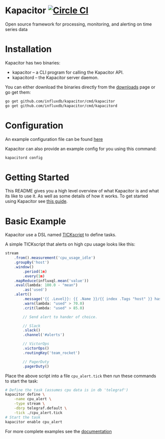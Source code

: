 # Kapacitor [![Circle CI](https://circleci.com/gh/influxdb/kapacitor/tree/master.svg?style=svg&circle-token=78c97422cf89526309e502a290c230e8a463229f)](https://circleci.com/gh/influxdb/kapacitor/tree/master)
Open source framework for processing, monitoring, and alerting on time series data

# Installation

Kapacitor has two binaries:

* kapacitor – a CLI program for calling the Kapacitor API.
* kapacitord – the Kapacitor server daemon.

You can either download the binaries directly from the [downloads](https://influxdb.com/download) page or go get them:

```sh
go get github.com/influxdb/kapacitor/cmd/kapacitor
go get github.com/influxdb/kapacitor/cmd/kapacitord
```

# Configuration
An example configuration file can be found [here](https://github.com/influxdb/kapacitor/blob/master/etc/kapacitor/kapacitor.conf)

Kapacitor can also provide an example config for you using this command:

```sh
kapacitord config
```


# Getting Started

This README gives you a high level overview of what Kapacitor is and what its like to use it. As well as some details of how it works.
To get started using Kapacitor see [this guide](http://influxdb.com/docs/kapacitor/v0.1/introduction/getting_started.html).

# Basic Example

Kapacitor use a DSL named [TICKscript](https://influxdb.com/docs/kapacitor/v0.1/tick/index.html) to define tasks.

A simple TICKscript that alerts on high cpu usage looks like this:

```javascript
stream
    .from().measurement('cpu_usage_idle')
    .groupBy('host')
    .window()
        .period(1m)
        .every(1m)
    .mapReduce(influxql.mean('value'))
    .eval(lambda: 100.0 - "mean")
        .as('used')
    .alert()
        .message('{{ .Level}}: {{ .Name }}/{{ index .Tags "host" }} has high cpu usage: {{ index .Fields "used" }}')
        .warn(lambda: "used" > 70.0)
        .crit(lambda: "used" > 85.0)

        // Send alert to hander of choice.

        // Slack
        .slack()
        .channel('#alerts')

        // VictorOps
        .victorOps()
        .routingKey('team_rocket')

        // PagerDuty
        .pagerDuty()

```

Place the above script into a file `cpu_alert.tick` then run these commands to start the task:

```sh
# Define the task (assumes cpu data is in db 'telegraf')
kapacitor define \
    -name cpu_alert \
    -type stream \
    -dbrp telegraf.default \
    -tick ./cpu_alert.tick
# Start the task
kapacitor enable cpu_alert
```

For more complete examples see the [documentation](https://influxdb.com/docs/kapacitor/v0.1/introduction/index.html)
